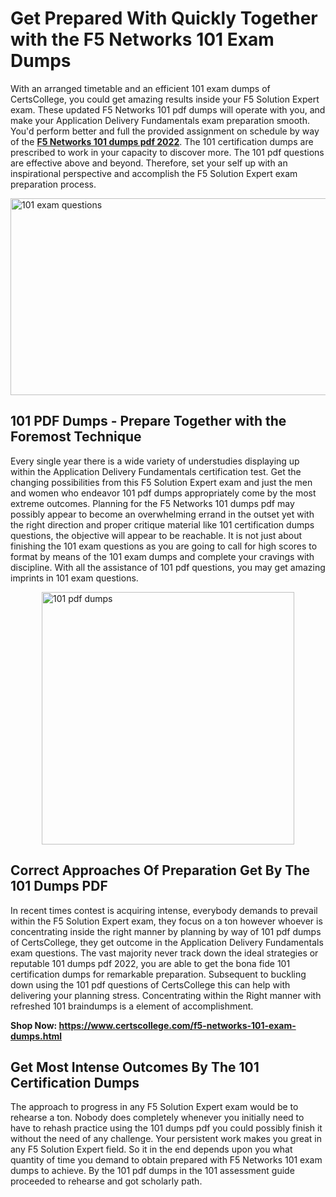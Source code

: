 <h1><strong>Get Prepared With Quickly Together with the F5 Networks 101 Exam Dumps&nbsp;</strong></h1>
<p><span style="font-weight: 400;">With an arranged timetable and an efficient  101 exam dumps of CertsCollege, you could get amazing results inside your F5 Solution Expert exam. These updated F5 Networks 101 pdf dumps will operate with you, and make your Application Delivery Fundamentals exam preparation smooth. You'd perform better and full the provided assignment on schedule by way of the <strong><a href="https://www.certscollege.com/f5-networks-101-exam-dumps.html">F5 Networks 101 dumps pdf 2022</a></strong>. The 101 certification dumps are prescribed to work in your capacity to discover more. The  101 pdf questions are effective above and beyond. Therefore, set your self up with an inspirational perspective and accomplish the F5 Solution Expert exam preparation process.&nbsp;</span></p>
<p><span style="font-weight: 400;"><img style="display: block; margin-left: auto; margin-right: auto;" src="https://i.ibb.co/CPDK3ps/Yellow-and-Blue-Initiative-Blog-Banner.png" alt="101 exam questions" width="559" height="315" /></span></p>
<h2><strong>101 PDF Dumps - Prepare Together with the Foremost Technique</strong></h2>
<p><span style="font-weight: 400;">Every single year there is a wide variety of understudies displaying up within the Application Delivery Fundamentals certification test. Get the changing possibilities from this F5 Solution Expert exam and just the men and women who endeavor 101 pdf dumps appropriately come by the most extreme outcomes. Planning for the F5 Networks 101 dumps pdf may possibly appear to become an overwhelming errand in the outset yet with the right direction and proper critique material like 101 certification dumps questions, the objective will appear to be reachable. It is not just about finishing the 101 exam questions as you are going to call for high scores to format by means of the 101 exam dumps and complete your cravings with discipline. With all the assistance of 101 pdf questions, you may get amazing imprints in 101 exam questions.</span></p>
<p><span style="font-weight: 400;"><a href="https://tinyurl.com/y8peb3pa"><img style="display: block; margin-left: auto; margin-right: auto;" src="https://i.ibb.co/9tMrhdY/Teacher-Appreciation-Invitation.png" alt="101 pdf dumps " width="404" height="404" /></a></span></p>
<h2><strong>Correct Approaches Of Preparation Get By The 101 Dumps PDF</strong></h2>
<p><span style="font-weight: 400;">In recent times contest is acquiring intense, everybody demands to prevail within the F5 Solution Expert exam, they focus on a ton however whoever is concentrating inside the right manner by planning by way of 101 pdf dumps of CertsCollege, they get outcome in the Application Delivery Fundamentals exam questions. The vast majority never track down the ideal strategies or reputable 101 dumps pdf 2022, you are able to get the bona fide 101 certification dumps for remarkable preparation. Subsequent to buckling down using the  101 pdf questions of CertsCollege this can help with delivering your planning stress. Concentrating within the Right manner with refreshed 101 braindumps is a element of accomplishment.</span></p>
<p><span style="font-weight: 400;"><strong>Shop Now: <a href="https://www.certscollege.com/f5-networks-101-exam-dumps.html">https://www.certscollege.com/f5-networks-101-exam-dumps.html</a></strong></span></p>
<h2><strong>Get Most Intense Outcomes By The 101 Certification Dumps</strong></h2>
<p><span style="font-weight: 400;">The approach to progress in any F5 Solution Expert exam would be to rehearse a ton. Nobody does completely whenever you initially need to have to rehash practice using the 101 dumps pdf you could possibly finish it without the need of any challenge. Your persistent work makes you great in any F5 Solution Expert field. So it in the end depends upon you what quantity of time you demand to obtain prepared with F5 Networks 101 exam dumps to achieve. By the 101 pdf dumps in the 101 assessment guide proceeded to rehearse and got scholarly path.</span></p>

